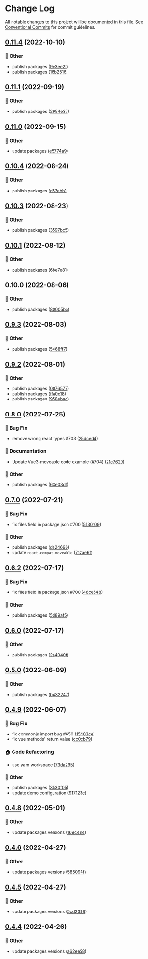 # Change Log

All notable changes to this project will be documented in this file.
See [Conventional Commits](https://conventionalcommits.org) for commit guidelines.

## [0.11.4](https://github.com/daybrush/moveable/blob/master/packages/vue3-moveable/compare/vue3-moveable@0.11.1...vue3-moveable@0.11.4) (2022-10-10)


### :mega: Other

* publish packages ([9e3ee2f](https://github.com/daybrush/moveable/blob/master/packages/vue3-moveable/commit/9e3ee2ff44dea473e7aa73e4d501c2d23062f40d))
* publish packages ([16b2516](https://github.com/daybrush/moveable/blob/master/packages/vue3-moveable/commit/16b251618307faad8f8f3fc5433b27ed1466311c))



## [0.11.1](https://github.com/daybrush/moveable/blob/master/packages/vue3-moveable/compare/vue3-moveable@0.11.0...vue3-moveable@0.11.1) (2022-09-19)


### :mega: Other

* publish packages ([2954e37](https://github.com/daybrush/moveable/blob/master/packages/vue3-moveable/commit/2954e37b9a4e2100a8a55c0d49d279e7f994fd94))



## [0.11.0](https://github.com/daybrush/moveable/blob/master/packages/vue3-moveable/compare/vue3-moveable@0.10.4...vue3-moveable@0.11.0) (2022-09-15)


### :mega: Other

* update packages ([e5774a9](https://github.com/daybrush/moveable/blob/master/packages/vue3-moveable/commit/e5774a9becd500d154e8d354017dcbd80505ba13))



## [0.10.4](https://github.com/daybrush/moveable/blob/master/packages/vue3-moveable/compare/vue3-moveable@0.10.3...vue3-moveable@0.10.4) (2022-08-24)


### :mega: Other

* publish packages ([d57ebb1](https://github.com/daybrush/moveable/blob/master/packages/vue3-moveable/commit/d57ebb130006c47e3a687d2b417fe3fe7f30149a))



## [0.10.3](https://github.com/daybrush/moveable/blob/master/packages/vue3-moveable/compare/vue3-moveable@0.10.1...vue3-moveable@0.10.3) (2022-08-23)


### :mega: Other

* publish packages ([3597bc5](https://github.com/daybrush/moveable/blob/master/packages/vue3-moveable/commit/3597bc5fd58cdec56fd4ff8916380a6f3709f7f5))



## [0.10.1](https://github.com/daybrush/moveable/blob/master/packages/vue3-moveable/compare/vue3-moveable@0.10.0...vue3-moveable@0.10.1) (2022-08-12)


### :mega: Other

* publish packages ([6be7e81](https://github.com/daybrush/moveable/blob/master/packages/vue3-moveable/commit/6be7e8122b8edd2e323a039cdbb73381de74e14f))



## [0.10.0](https://github.com/daybrush/moveable/blob/master/packages/vue3-moveable/compare/vue3-moveable@0.9.3...vue3-moveable@0.10.0) (2022-08-06)


### :mega: Other

* publish packages ([80005ba](https://github.com/daybrush/moveable/blob/master/packages/vue3-moveable/commit/80005bada5651afd0c5487a193ab321b22ab1b55))



## [0.9.3](https://github.com/daybrush/moveable/blob/master/packages/vue3-moveable/compare/vue3-moveable@0.9.2...vue3-moveable@0.9.3) (2022-08-03)


### :mega: Other

* publish packages ([5468ff7](https://github.com/daybrush/moveable/blob/master/packages/vue3-moveable/commit/5468ff763bfa3f30e637ce8f504af09152b22c5c))



## [0.9.2](https://github.com/daybrush/moveable/blob/master/packages/vue3-moveable/compare/vue3-moveable@0.8.0...vue3-moveable@0.9.2) (2022-08-01)


### :mega: Other

* publish packages ([0076577](https://github.com/daybrush/moveable/blob/master/packages/vue3-moveable/commit/00765776ba92b5ca691c1aefd1c20687952373d9))
* publish packages ([ffa0c18](https://github.com/daybrush/moveable/blob/master/packages/vue3-moveable/commit/ffa0c18bb6970d6f8d88a49db23b11620e704618))
* publish packages ([958ebac](https://github.com/daybrush/moveable/blob/master/packages/vue3-moveable/commit/958ebace6032eafb17f1ce366394b440671b45b3))



## [0.8.0](https://github.com/daybrush/moveable/blob/master/packages/vue3-moveable/compare/vue3-moveable@0.7.0...vue3-moveable@0.8.0) (2022-07-25)


### :bug: Bug Fix

* remove wrong react types #703 ([25dced4](https://github.com/daybrush/moveable/blob/master/packages/vue3-moveable/commit/25dced4f1531cc46d77601f71674031aa58fdf0b))


### :memo: Documentation

* Update Vue3-moveable code example (#704) ([21c7629](https://github.com/daybrush/moveable/blob/master/packages/vue3-moveable/commit/21c76295808454d158a36fb74028b3dbe7b3466f))


### :mega: Other

* publish packages ([63e03d1](https://github.com/daybrush/moveable/blob/master/packages/vue3-moveable/commit/63e03d1d5f69e56c7df6d357c58d7acd06932e80))



## [0.7.0](https://github.com/daybrush/moveable/blob/master/packages/vue3-moveable/compare/vue3-moveable@0.6.2...vue3-moveable@0.7.0) (2022-07-21)


### :bug: Bug Fix

* fix files field in package.json #700 ([5130109](https://github.com/daybrush/moveable/blob/master/packages/vue3-moveable/commit/51301099b5a9a9764500c09ce61e4bf65c7c60ef))


### :mega: Other

* publish packages ([da24696](https://github.com/daybrush/moveable/blob/master/packages/vue3-moveable/commit/da24696977c24b6ea54a433192d15bb7ecbc62e9))
* update `react-compat-moveable` ([712ae6f](https://github.com/daybrush/moveable/blob/master/packages/vue3-moveable/commit/712ae6fb49dec3f4e40a3cd664f63625d7cd5669))



## [0.6.2](https://github.com/daybrush/moveable/blob/master/packages/vue3-moveable/compare/vue3-moveable@0.6.0...vue3-moveable@0.6.2) (2022-07-17)


### :bug: Bug Fix

* fix files field in package.json #700 ([48ce548](https://github.com/daybrush/moveable/blob/master/packages/vue3-moveable/commit/48ce548438dd0a7da9f544730b2fc3ab65073775))


### :mega: Other

* publish packages ([5d89af5](https://github.com/daybrush/moveable/blob/master/packages/vue3-moveable/commit/5d89af521d1a288d4d9ca7923e0e9654e8f97d53))



## [0.6.0](https://github.com/daybrush/moveable/blob/master/packages/vue3-moveable/compare/vue3-moveable@0.5.0...vue3-moveable@0.6.0) (2022-07-17)


### :mega: Other

* publish packages ([2a4940f](https://github.com/daybrush/moveable/blob/master/packages/vue3-moveable/commit/2a4940f74997fae24c7d77c553a6bc6be1301d40))



## [0.5.0](https://github.com/daybrush/moveable/blob/master/packages/vue3-moveable/compare/vue3-moveable@0.4.9...vue3-moveable@0.5.0) (2022-06-09)


### :mega: Other

* publish packages ([b432247](https://github.com/daybrush/moveable/blob/master/packages/vue3-moveable/commit/b4322470bcd3bb05fc67d2c89eedd737f8b4b67a))



## [0.4.9](https://github.com/daybrush/moveable/blob/master/packages/vue3-moveable/compare/vue3-moveable@0.4.8...vue3-moveable@0.4.9) (2022-06-07)


### :bug: Bug Fix

* fix commonjs import bug #650 ([15403ce](https://github.com/daybrush/moveable/blob/master/packages/vue3-moveable/commit/15403cee70d3f4bf0b9e1311d3bc3086742d7090))
* fix vue methods' return value ([cc0cb79](https://github.com/daybrush/moveable/blob/master/packages/vue3-moveable/commit/cc0cb7981e90c3973763c4fdde2c9cb03168a300))


### :house: Code Refactoring

* use yarn workspace ([73da295](https://github.com/daybrush/moveable/blob/master/packages/vue3-moveable/commit/73da295064845a3791782c1777a9c555272a0af0))


### :mega: Other

* publish packages ([3530f05](https://github.com/daybrush/moveable/blob/master/packages/vue3-moveable/commit/3530f0526081b0c010e6c964265b466713f0212e))
* update demo configuration ([917123c](https://github.com/daybrush/moveable/blob/master/packages/vue3-moveable/commit/917123cdea2830e8e8f4a8d7b2a99654f16682ef))



## [0.4.8](https://github.com/daybrush/moveable/blob/master/packages/vue3-moveable/compare/vue3-moveable@0.4.6...vue3-moveable@0.4.8) (2022-05-01)


### :mega: Other

* update packages versions ([169c484](https://github.com/daybrush/moveable/blob/master/packages/vue3-moveable/commit/169c48417bb4bc07c59e227c545e379dbf43d15b))



## [0.4.6](https://github.com/daybrush/moveable/blob/master/packages/vue3-moveable/compare/vue3-moveable@0.4.5...vue3-moveable@0.4.6) (2022-04-27)


### :mega: Other

* update packages versions ([585094f](https://github.com/daybrush/moveable/blob/master/packages/vue3-moveable/commit/585094f76ec6e1556159ac357d6ac83ebab953ae))



## [0.4.5](https://github.com/daybrush/moveable/blob/master/packages/vue3-moveable/compare/vue3-moveable@0.4.4...vue3-moveable@0.4.5) (2022-04-27)


### :mega: Other

* update packages versions ([5cd2398](https://github.com/daybrush/moveable/blob/master/packages/vue3-moveable/commit/5cd2398dbb4dbbda24032641fe5bf111780b75fc))



## [0.4.4](https://github.com/daybrush/moveable/blob/master/packages/vue3-moveable/compare/vue3-moveable@0.4.3...vue3-moveable@0.4.4) (2022-04-26)


### :mega: Other

* update packages versions ([a62ee58](https://github.com/daybrush/moveable/blob/master/packages/vue3-moveable/commit/a62ee58b9bc32f06edc95d55ea28b60c20881ac4))

